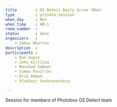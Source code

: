 ```yaml
---
title        : GS Detect Daily Scrum (Mon)
type         : private-session
when_day     : Mon
when_time    : AM-1
room_number  :
status       : done
organizers   :
    - James Wharton
description  :
participants :
    - Dan Gapco
    - John Killilea
    - Naushad Saboor
    - Simon Pavillon
    - Orid Ahmed
    - Vladimir Voskresenskiy

---
```



Session for members of Photobox GS Detect team
